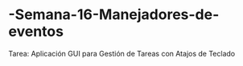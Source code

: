 # -Semana-16-Manejadores-de-eventos
Tarea: Aplicación GUI para Gestión de Tareas con Atajos de Teclado
